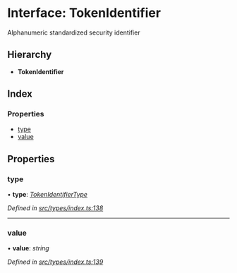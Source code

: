 # Interface: TokenIdentifier

Alphanumeric standardized security identifier

## Hierarchy

* **TokenIdentifier**

## Index

### Properties

* [type](tokenidentifier.md#type)
* [value](tokenidentifier.md#value)

## Properties

###  type

• **type**: *[TokenIdentifierType](../enums/tokenidentifiertype.md)*

*Defined in [src/types/index.ts:138](https://github.com/PolymathNetwork/polymesh-sdk/blob/41410c6/src/types/index.ts#L138)*

___

###  value

• **value**: *string*

*Defined in [src/types/index.ts:139](https://github.com/PolymathNetwork/polymesh-sdk/blob/41410c6/src/types/index.ts#L139)*

